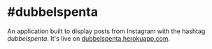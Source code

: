 &#35;dubbelspenta
====
An application built to display posts from Instagram with the hashtag *dubbelspenta*. It's live on [dubbelspenta.herokuapp.com](http://dubbelspenta.herokuapp.com/).
